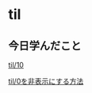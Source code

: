 # til

## 今日学んだこと

[til/10](https://github.com/tokiohamamatsu/til/blob/master/%E6%B4%BB%E5%8B%95%E8%A8%98%E9%8C%B2/2021/09/10.md)

[til/0を非表示にする方法](https://github.com/tokiohamamatsu/til/blob/master/ActiveReports/0%E3%82%92%E9%9D%9E%E8%A1%A8%E7%A4%BA%E3%81%AB%E3%81%99%E3%82%8B%E6%96%B9%E6%B3%95.md)